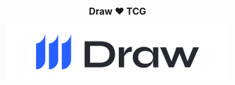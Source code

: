   <h2 align="center">Draw ❤️ TCG</h2>

<p align="center">


  <img src="https://raw.githubusercontent.com/draw-kr/.github/main/draw_logotype1%20(3).png" alt="DRAW logo" />
</p>
